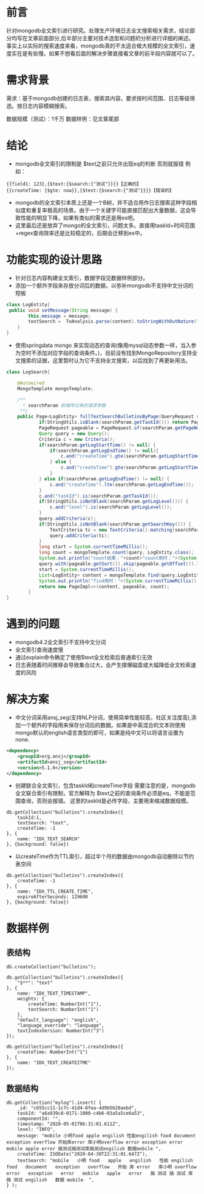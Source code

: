 # 前言
针对mongodb全文索引进行研究。处理生产环境日志全文搜索相关需求，结论部分均写在文章前面部分,后半部分主要对技术选型和问题的分析进行详细的阐述。
事实上以实际的搜索速度来看，mongodb真的不太适合做大规模的全文索引，速度实在是有些慢。如果不想看后面的解决步骤直接看文章的前半段内容就可以了。

# 需求背景
需求：基于mongodb创建的日志表，搜索其内容。要求按时间范围、日志等级筛选。按日志内容模糊搜索。

数据规模（测试）：1千万
数据样例：见文章尾部

# 结论
- mongodb全文索引的限制是 $text之前只允许出现eq的判断 否则就报错
例如：
```
{{field1: 123},{$text:{$search:{"测试"}}}}【正确的】
{{createTime: {$gte: now}},{$text:{$search:{"测试"}}}}【错误的】
```
- mongodb的全文索引本质上还是一个B树，并不适合用作日志搜索这种字段相似度和重复率极高的场景。由于一个关键字可能直接匹配出大量数据，这会导致性能的明显下降，如果有类似的需求还是用es吧。
- 这里最后还是放弃了mongo的全文索引，问题太多。直接用taskId+时间范围+regex查询效率还是比较稳定的，后期会迁移到es中。

# 功能实现的设计思路
- 针对日志内容构建全文索引，数据字段见数据样例部分。
- 添加一个额外字段来存放分词后的数据，以弥补mongodb不支持中文分词的短板
```java
class LogEntity{
 public void setMessage(String message) {
        this.message = message;
        textSearch =  ToAnalysis.parse(content).toStringWithOutNature(" ");
    }
}

```
- 使用springdata mongo 来实现动态的查询(像用mysql动态参数一样，当入参为空时不添加对应字段的查询条件。)，目前没有找到MongoRepository支持全文搜索的证据，这里暂时认为它不支持全文搜索，以后找到了再更新用法。
```java
class LogSearch{

    @Autowired
    MongoTemplate mongoTemplate;

    /**
      * searchParam 前端传过来的请求参数
     **/
    public Page<LogEntity> fullTextSearchBulletinsByPage(QueryRequest searchParam) {
            if(StringUtils.isBlank(searchParam.getTaskId())) return Page.empty();
            PageRequest pageable = PageRequest.of(searchParam.getPageNo(), searchParam.getPageSize(), Sort.Direction.DESC, "createTime");
            Query query = new Query();
            Criteria c = new Criteria();
            if(searchParam.getLogStartTime() != null) {
                if(searchParam.getLogEndTime() != null){
                    c.and("createTime").gte(searchParam.getLogStartTime()).lte(searchParam.getLogEndTime());
                } else {
                    c.and("createTime").gte(searchParam.getLogStartTime());
                }
            } else if(searchParam.getLogEndTime() != null) {
                c.and("createTime").lte(searchParam.getLogEndTime());
            }
            c.and("taskId").is(searchParam.getTaskId());
            if(StringUtils.isNotBlank(searchParam.getLogLevel())) {
                c.and("level").is(searchParam.getLogLevel());
            }
            query.addCriteria(c);
            if(StringUtils.isNotBlank(searchParam.getSearchKey())) {
                TextCriteria tc = new TextCriteria().matching(searchParam.getSearchKey());
                query.addCriteria(tc);
            }
            long start = System.currentTimeMillis();
            long count = mongoTemplate.count(query, LogEntity.class);
            System.out.println("count结果："+count+"count用时："+(System.currentTimeMillis() - start));
            query.with(pageable.getSort()).skip(pageable.getOffset()).limit(pageable.getPageSize());
            start = System.currentTimeMillis();
            List<LogEntity> content = mongoTemplate.find(query,LogEntity.class);
            System.out.println("find用时："+(System.currentTimeMillis() - start));
            return new PageImpl<>(content, pageable, count);
        }
}

```

# 遇到的问题
- mongodb4.2全文索引不支持中文分词
- 全文索引查询速度慢
- 通过explain命令确定了使用$text全文检索后普通索引无效
- 日志表随着时间推移会导致集合过大，会产生撑爆磁盘或大幅降低全文检索速度的风险

# 解决方案
- 中文分词采用ansj_seg(支持NLP分词，使用简单性能较高，社区关注度高),添加一个额外的字段用来保存分词后的数据。如果是中英混合的文本则使用mongo默认的english语言类型的即可，如果是纯中文可以将语言设置为none.
```xml
<dependency>
    <groupId>org.ansj</groupId>
    <artifactId>ansj_seg</artifactId>
    <version>5.1.6</version>
</dependency>
```
- 创建联合全文索引，包含taskId和createTime字段
需要注意的是，mongodb全文联合索引有限制，官方解释为 $text之前的查询条件必须是eq，不能是范围查询，否则会报错。 这里的taskId是必传字段，主要用来缩减数据规模。
```mongojs
db.getCollection("bulletins").createIndex({
    taskId:1,
    textSearch: "text",
	createTime: -1
}, {
    name: "IDX_TEXT_SEARCH"
}, {background: false})

```
- 以createTime作为TTL索引，超过半个月的数据由mongodb自动删除以节约表空间
```mongojs
db.getCollection("bulletins").createIndex({
    createTime: -1
}, {
    name: "IDX_TTL_CREATE_TIME",
	expireAfterSeconds: 129600
}, {background: false})
```

# 数据样例
## 表结构
```mongojs
db.createCollection("bulletins");

db.getCollection("bulletins").createIndex({
    "$**": "text"
}, {
    name: "IDX_TEXT_TIMESTAMP",
    weights: {
        createTime: NumberInt("1"),
        textSearch: NumberInt("1")
    },
    "default_language": "english",
    "language_override": "language",
    textIndexVersion: NumberInt("3")
});

db.getCollection("bulletins").createIndex({
    createTime: NumberInt("1")
}, {
    name: "IDX_TEXT_CREATEITME"
});

```
## 数据结构
```mongojs
db.getCollection("mylog").insert( {
    _id: "c655cc11-1c7c-41d4-8fea-4d9b5620aebd",
    taskId: "a6a939c8-0171-1000-c4b6-03a5a5ce6a53",
    componentId: "",
    timestamp: "2020-05-01T06:31:01.611Z",
    level: "INFO",
    message: "mobile 小明food apple engilish 性能engilish food document exception overflow 开始库error 库小明overflow error exception error mobile apple error 搞测试搞测试库搞测试engilish 数据mobile ",
    createTime: ISODate("2020-04-30T22:31:01.647Z"),
    textSearch: "mobile   小明 food   apple   engilish   性能 engilish   food   document   exception   overflow   开始 库 error   库小明 overflow   error   exception   error   mobile   apple   error   搞 测试 搞 测试 库 搞 测试 engilish   数据 mobile  ",
} );

```



